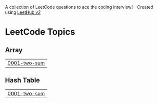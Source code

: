A collection of LeetCode questions to ace the coding interview! - Created using [LeetHub v2](https://github.com/arunbhardwaj/LeetHub-2.0)
<!---LeetCode Topics Start-->
# LeetCode Topics
## Array
|  |
| ------- |
| [0001-two-sum](https://github.com/shubhankarraj40/LeetCode/tree/master/0001-two-sum) |
## Hash Table
|  |
| ------- |
| [0001-two-sum](https://github.com/shubhankarraj40/LeetCode/tree/master/0001-two-sum) |
<!---LeetCode Topics End-->